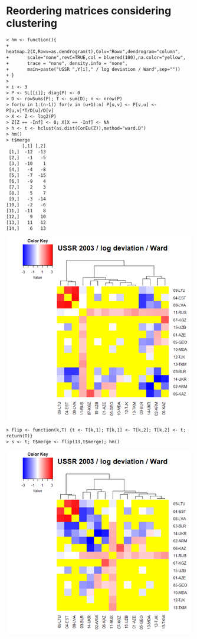 # Reordering matrices considering clustering

```
> hm <- function(){
+    heatmap.2(X,Rowv=as.dendrogram(t),Colv="Rowv",dendrogram="column",
+       scale="none",revC=TRUE,col = bluered(100),na.color="yellow",
+       trace = "none", density.info = "none",
+       main=paste("USSR ",Y[i]," / log deviation / Ward",sep=""))
+ }
> 
> i <- 3
> P <- SL[[i]]; diag(P) <- 0
> D <- rowSums(P); T <- sum(D); n <- nrow(P)
> for(u in 1:(n-1)) for(v in (u+1):n) P[u,v] <- P[v,u] <- P[u,v]*T/D[u]/D[v]
> X <- Z <- log2(P)
> Z[Z == -Inf] <- 0; X[X == -Inf] <- NA 
> h <- t <- hclust(as.dist(CorEu(Z)),method="ward.D")
> hm()
> t$merge
      [,1] [,2]
 [1,]  -12  -13
 [2,]   -1   -5
 [3,]  -10    1
 [4,]   -4   -8
 [5,]   -7  -15
 [6,]   -9    4
 [7,]    2    3
 [8,]    5    7
 [9,]   -3  -14
[10,]   -2   -6
[11,]  -11    8
[12,]    9   10
[13,]   11   12
[14,]    6   13
```
![Initial ordering](https://github.com/bavla/NormNet/blob/main/data/natalija/logdev1.png)
```
> flip <- function(k,T) {t <- T[k,1]; T[k,1] <- T[k,2]; T[k,2] <- t; return(T)}
> s <- t; t$merge <- flip(13,t$merge); hm()
```
![After flip ordering](https://github.com/bavla/NormNet/blob/main/data/natalija/logdev2.png)

```

```

```

```

```

```
